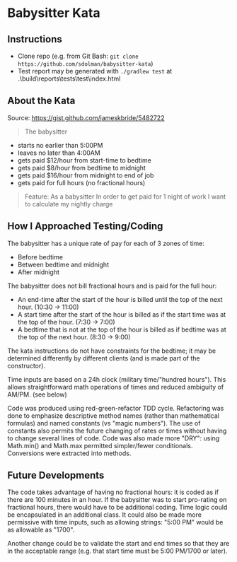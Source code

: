 # Babysitter Kata #

## Instructions ##
- Clone repo (e.g. from Git Bash: ```git clone https://github.com/sdolman/babysitter-kata```)
- Test report may be generated with ```./gradlew test``` at .\build\reports\tests\test\index.html

## About the Kata ##
Source: https://gist.github.com/jameskbride/5482722

>The babysitter 
- starts no earlier than 5:00PM
- leaves no later than 4:00AM
- gets paid $12/hour from start-time to bedtime
- gets paid $8/hour from bedtime to midnight
- gets paid $16/hour from midnight to end of job
- gets paid for full hours (no fractional hours)

>Feature:
As a babysitter
In order to get paid for 1 night of work
I want to calculate my nightly charge


## How I Approached Testing/Coding ##

The babysitter has a unique rate of pay for each of 3 zones of time:
* Before bedtime
* Between bedtime and midnight
* After midnight

The babysitter does not bill fractional hours and is paid for the full hour:
* An end-time after the start of the hour is billed until the top of the next hour. (10:30 -> 11:00)
* A start time after the start of the hour is billed as if the start time was at the top of the hour. (7:30 -> 7:00)
* A bedtime that is not at the top of the hour is billed as if bedtime was at the top of the next hour. (8:30 -> 9:00)

The kata instructions do not have constraints for the bedtime; it may be determined differently by different clients (and is made part of the constructor).

Time inputs are based on a 24h clock (military time/"hundred hours"). This allows straightforward math operations of times and reduced ambiguity of AM/PM. (see below)

Code was produced using red-green-refactor TDD cycle. Refactoring was done to emphasize descriptive method names (rather than mathematical formulas) and named constants (vs "magic numbers"). The use of constants also permits the future changing of rates or times without having to change several lines of code. Code was also made more "DRY": using Math.min() and Math.max permitted simpler/fewer conditionals. Conversions were extracted into methods.

## Future Developments ##

The code takes advantage of having no fractional hours: it is coded as if there are 100 minutes in an hour. If the babysitter was to start pro-rating on fractional hours, there would have to be additional coding. Time logic could be encapsulated in an additional class. It could also be made more permissive with time inputs, such as allowing strings: "5:00 PM" would be as allowable as "1700".

Another change could be to validate the start and end times so that they are in the acceptable range (e.g. that start time must be 5:00 PM/1700 or later).

